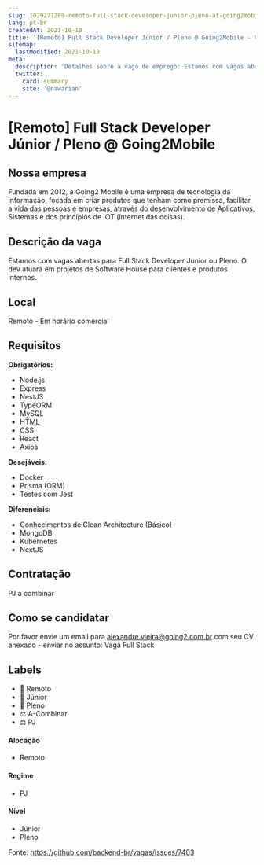 ```yaml
---
slug: 1029271289-remoto-full-stack-developer-junior-pleno-at-going2mobile
lang: pt-br
createdAt: 2021-10-18
title: '[Remoto] Full Stack Developer Júnior / Pleno @ Going2Mobile - Vaga de Emprego'
sitemap:
  lastModified: 2021-10-18
meta:
  description: 'Detalhes sobre a vaga de emprego: Estamos com vagas abertas para Full Stack Developer Junior ou Pleno. O dev atuará em projetos de Software House para clientes e produtos internos.'
  twitter:
    card: summary
    site: '@nawarian'
---
```


# [Remoto] Full Stack Developer Júnior / Pleno @ Going2Mobile

## Nossa empresa

Fundada em 2012, a Going2 Mobile é uma empresa de tecnologia da informação, focada em criar produtos que tenham como premissa, facilitar a vida das pessoas e empresas, através do desenvolvimento de Aplicativos, Sistemas e dos princípios de IOT (internet das coisas).

## Descrição da vaga

Estamos com vagas abertas para Full Stack Developer Junior ou Pleno. O dev atuará em projetos de Software House para clientes e produtos internos.

## Local

Remoto - Em horário comercial

## Requisitos

**Obrigatórios:**
- Node.js
- Express
- NestJS
- TypeORM
- MySQL
- HTML
- CSS
- React
- Axios

**Desejáveis:**
- Docker
- Prisma (ORM)
- Testes com Jest

**Diferenciais:**
- Conhecimentos de Clean Architecture (Básico)
- MongoDB
- Kubernetes
- NextJS

## Contratação

PJ a combinar

## Como se candidatar

Por favor envie um email para alexandre.vieira@going2.com.br com seu CV anexado - enviar no assunto: Vaga Full Stack

## Labels
- 🏢 Remoto
- 👦 Júnior
- 👨 Pleno
- ⚖️ A-Combinar
- ⚖️ PJ

#### Alocação
- Remoto

#### Regime
- PJ

#### Nível
- Júnior
- Pleno




Fonte: https://github.com/backend-br/vagas/issues/7403